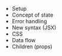 - Setup 
- Concept of state
- Error handling
- New syntax (JSX)
- CSS
- Data flow
- Children (props)